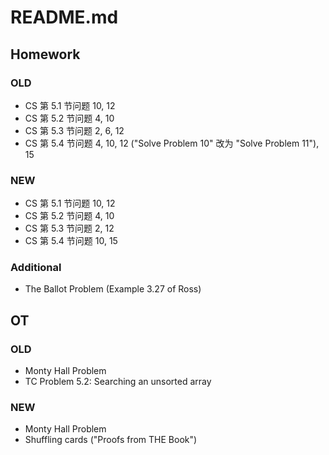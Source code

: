 # README.md

## Homework

### OLD
- CS 第 5.1 节问题 10, 12
- CS 第 5.2 节问题 4, 10
- CS 第 5.3 节问题 2, 6, 12
- CS 第 5.4 节问题 4, 10, 12 ("Solve Problem 10" 改为 "Solve Problem 11"), 15

### NEW
- CS 第 5.1 节问题 10, 12
- CS 第 5.2 节问题 4, 10
- CS 第 5.3 节问题 2, 12
- CS 第 5.4 节问题 10, 15

### Additional
- The Ballot Problem (Example 3.27 of Ross)

## OT

### OLD
- Monty Hall Problem
- TC Problem 5.2: Searching an unsorted array

### NEW
- Monty Hall Problem
- Shuffling cards ("Proofs from THE Book")